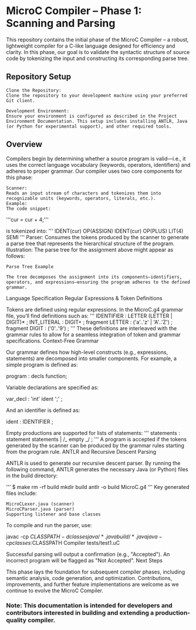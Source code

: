 # MicroC Compiler – Phase 1: Scanning and Parsing

This repository contains the initial phase of the MicroC Compiler – a robust, lightweight compiler for a C-like language designed for efficiency and clarity. In this phase, our goal is to validate the syntactic structure of source code by tokenizing the input and constructing its corresponding parse tree.

## Repository Setup

    Clone the Repository:
    Clone the repository to your development machine using your preferred Git client.

    Development Environment:
    Ensure your environment is configured as described in the Project Environment Documentation. This setup includes installing ANTLR, Java (or Python for experimental support), and other required tools.

## Overview

Compilers begin by determining whether a source program is valid—i.e., it uses the correct language vocabulary (keywords, operators, identifiers) and adheres to proper grammar. Our compiler uses two core components for this phase:

    Scanner:
    Reads an input stream of characters and tokenizes them into recognizable units (keywords, operators, literals, etc.).
    Example:
    The code snippet:

'''cur = cur + 4;'''

is tokenized into:
'''
IDENT(cur) OP(ASSIGN) IDENT(cur) OP(PLUS) LIT(4) SEMI
'''
Parser:
Consumes the tokens produced by the scanner to generate a parse tree that represents the hierarchical structure of the program.
Illustration:
The parse tree for the assignment above might appear as follows:

    Parse Tree Example

    The tree decomposes the assignment into its components—identifiers, operators, and expressions—ensuring the program adheres to the defined grammar.

Language Specification
Regular Expressions & Token Definitions

Tokens are defined using regular expressions. In the MicroC.g4 grammar file, you’ll find definitions such as:
'''
IDENTIFIER : LETTER (LETTER | DIGIT)\* ;
INT_LITERAL : DIGIT+ ;
fragment LETTER : ('a'..'z' | 'A'..'Z') ;
fragment DIGIT : ('0'..'9') ;
'''
These definitions are interleaved with the grammar rules to allow for a seamless integration of token and grammar specifications.
Context-Free Grammar

Our grammar defines how high-level constructs (e.g., expressions, statements) are decomposed into smaller components. For example, a simple program is defined as:

program : decls function;

Variable declarations are specified as:

var_decl : 'int' ident ';' ;

And an identifier is defined as:

ident : IDENTIFIER ;

Empty productions are supported for lists of statements:
'''
statements : statement statements
| /_ empty _/ ;
'''
A program is accepted if the tokens generated by the scanner can be produced by the grammar rules starting from the program rule.
ANTLR and Recursive Descent Parsing

ANTLR is used to generate our recursive descent parser. By running the following command, ANTLR generates the necessary Java (or Python) files in the build directory:

'''
$ make
rm -rf build
mkdir build
antlr -o build MicroC.g4
'''
Key generated files include:

    MicroCLexer.java (scanner)
    MicroCParser.java (parser)
    Supporting listener and base classes

To compile and run the parser, use:

javac -cp $CLASSPATH -d classes java/*.java build/*.java
java -cp classes:$CLASSPATH Compiler tests/test1.uC

Successful parsing will output a confirmation (e.g., "Accepted"). An incorrect program will be flagged as "Not Accepted".
Next Steps

This phase lays the foundation for subsequent compiler phases, including semantic analysis, code generation, and optimization. Contributions, improvements, and further feature implementations are welcome as we continue to evolve the MicroC Compiler.

### Note: This documentation is intended for developers and contributors interested in building and extending a production-quality compiler.
